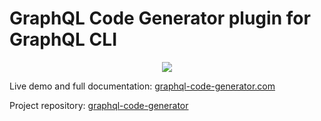 # GraphQL Code Generator plugin for GraphQL CLI

<p align="center">
    <img src="https://github.com/dotansimha/graphql-code-generator/blob/master/logo.png?raw=true" />
</p>

Live demo and full documentation: [graphql-code-generator.com](https://graphql-code-generator.com)

Project repository: [graphql-code-generator](https://github.com/dotansimha/graphql-code-generator)
